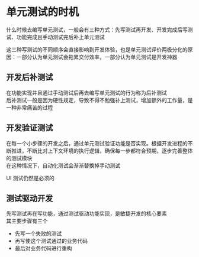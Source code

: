 # 单元测试的时机

什么时候去编写单元测试，一般会有三种方式：先写测试再开发、开发完成后写测试、功能完成且手动测试完后补上单元测试

这三种写测试的不同顺序会直接影响到开发体验，也是单元测试评价两极分化的原因：一部分认为单元测试会拖累交付效率，一部分认为单元测试是开发神器

## 开发后补测试

在功能实现并且通过手动测试后再去编写单元测试的行为称为后补测试  
后补测试一般是因为硬性规定，导致不得不勉强补上测试，增加额外的工作量，是一种非常痛苦的过程

## 开发验证测试

在每一个小步骤的开发之后，通过单元测试验证功能是否实现。根据开发进程的不断推进，不断比对上下文环境的执行逻辑，确保每一步都符合预期，逐步完善整体的测试模块  
在这种情况下，自动化测试会渐渐替换掉手动测试

UI 测试仍然是必须的

## 测试驱动开发

先写测试再在写功能，通过测试驱动功能实现，是敏捷开发的核心要素  
其主要步骤有三个
- 先写一个失败的测试
- 再写使这个测试通过的业务代码
- 最后对业务代码进行重构

